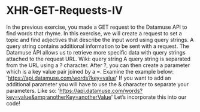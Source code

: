 # XHR-GET-Requests-IV
In the previous exercise, you made a GET request to the Datamuse API to find words that rhyme. In this exercise, we will create a request to set a topic and find adjectives that describe the input word using query strings.  A query string contains additional information to be sent with a request. The Datamuse API allows us to retrieve more specific data with query strings attached to the request URL.  Wiki: query string A query string is separated from the URL using a ? character. After ?, you can then create a parameter which is a key value pair joined by a =. Examine the example below:  'https://api.datamuse.com/words?key=value' If you want to add an additional parameter you will have to use the &amp; character to separate your parameters. Like so:  'https://api.datamuse.com/words?key=value&amp;anotherKey=anotherValue' Let’s incorporate this into our code!
